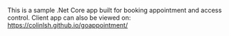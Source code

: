 This is a sample .Net Core app built for booking appointment and access control. Client app can also be viewed on: https://colinlsh.github.io/goappointment/
